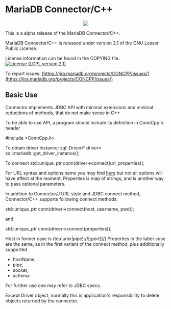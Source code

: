 # MariaDB Connector/C++
<p align="center">
  <a href="http://mariadb.com/">
    <img src="https://mariadb.com/kb/static/images/logo-2018-black.png">
  </a>
</p>

This is a alpha release of the MariaDB Connector/C++.

MariaDB Connector/C++ is released under version 2.1 of the
GNU Lesser Public License.

License information can be found in the COPYING file.
[![License (LGPL version 2.1)](https://img.shields.io/badge/license-GNU%20LGPL%20version%202.1-green.svg?style=flat-square)](http://opensource.org/licenses/LGPL-2.1)

To report issues: [https://jira.mariadb.org/projects/CONCPP/issues/](https://jira.mariadb.org/projects/CONCPP/issues/)

## Basic Use

Connector implements JDBC API with minimal extensions and minimal
reductions of methods, that do not make sense in C++

To be able to use API, a program should include its definition in ConnCpp.h
header

\#include  <ConnCpp.h>

To obtain driver instance:
sql::Driveri\* driver= sql::mariadb::get_driver_instance();

To connect
std::unique_ptr<Connection> conn(driver->connect(url, properties));

For URL syntax and options name you may find [here](https://mariadb.com/kb/en/about-mariadb-connector-j/)
but not all options will have effect at the moment.
Properties is map of strings, and is another way to pass optional parameters.

In addition to Connector/J URL style and JDBC connect method, Connector/C++ supports
following connect methods:

std::unique_ptr<Connection> conn(driver->connect(host, username, pwd));

and

std::unique_ptr<Connection> conn(driver->connect(properties));

Host in former case is  (tcp|unix|pipe)://<host>[:port][/<db>]
Properties in the latter case are the same, as in the first variant of the connect
method, plus additionally supported
  - hostName,
  - pipe,
  - socket,
  - schema

For further use one may refer to JDBC specs.

Except Driver object, normally this is application's responsibility to delete
objects returned by the connector.
